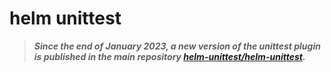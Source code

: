 # helm unittest

> ***Since the end of January 2023, a new version of the unittest plugin is published in the main repository [helm-unittest/helm-unittest](https://github.com/helm-unittest/helm-unittest).***
